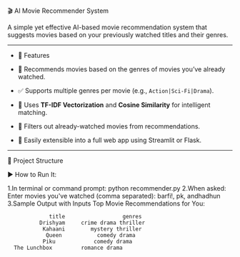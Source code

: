 🎬 AI Movie Recommender System

A simple yet effective AI-based movie recommendation system that suggests movies based on your previously watched titles and their genres.

---

- 🚀 Features

- 📌 Recommends movies based on the genres of movies you’ve already watched.
- ✅ Supports multiple genres per movie (e.g., `Action|Sci-Fi|Drama`).
- 🤖 Uses **TF-IDF Vectorization** and **Cosine Similarity** for intelligent matching.
- 🔎 Filters out already-watched movies from recommendations.
- 🧠 Easily extensible into a full web app using Streamlit or Flask.

---

 📁 Project Structure


 ▶️ How to Run It:


1.In terminal or command prompt:
python recommender.py
2.When asked:
Enter movies you've watched (comma separated): barfi!, pk, andhadhun
3.Sample Output with Inputs
Top Movie Recommendations for You:

                 title                  genres
              Drishyam     crime drama thriller
               Kahaani        mystery thriller
                Queen           comedy drama
               Piku            comedy drama
      The Lunchbox         romance drama



